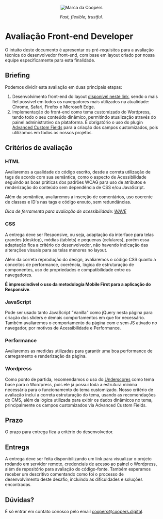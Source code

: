 <p align="center">
  <img src="https://coopers.pro/assets/img/coopers-brand.png" alt="Marca da Coopers" />
</p>

<p align="center">
  <em>Fast, flexible, trustful.</em>
</p>

# Avaliação Front-end Developer

O intuito deste documento é apresentar os pré-requisitos para a avaliação técnica do desenvolvedor front-end, com base em layout criado por nossa equipe especificamente para esta finalidade.

## Briefing

Podemos dividir esta avaliação em duas principais etapas:

1. Desenvolvimento front-end do layout [disponível neste link](https://www.figma.com/file/o0u8SSXuTNpaYEU78rCo5u/Coopers---Site-para-teste-Front-End?node-id=3299%3A330), sendo o mais fiel possível em todos os navegadores mais utilizados na atualidade: Chrome, Safari, Firefox e Microsoft Edge.
2. Implementação do front-end como tema customizado do Wordpress, tendo todo o seu conteúdo dinâmico, permitindo atualização através do painel administrativo da plataforma. É obrigatório o uso do plugin [Advanced Custom Fields](https://advancedcustomfields.com/) para a criação dos campos customizados, pois utilizamos em todos os nossos projetos.

## Critérios de avaliação

### HTML

Avaliaremos a qualidade do código escrito, desde a correta utilização de tags de acordo com sua semântica, como o aspecto de Acessibilidade seguindo as boas práticas dos padrões WCAG para uso de atributos e renderização do conteúdo sem dependência de CSS e/ou JavaScript.

Além da semântica, avaliaremos a inserção de comentários, uso coerente de classes e ID's nas tags e código enxuto, sem redundâncias.

*Dica de ferramenta para avaliação de acessibilidade: [WAVE](https://wave.webaim.org/)*

### CSS

A entrega deve ser Responsive, ou seja, adaptação da interface para telas grandes (desktop), médias (tablets) e pequenas (celulares), porém essa adaptação fica a critério do desenvolvedor, não havendo indicação das alterações visuais para as telas menores no layout.

Além da correta reprodução do design, avaliaremos o código CSS quanto a conceitos de performance, coerência, lógica de estruturação de componentes, uso de propriedades e compatibilidade entre os navegadores.

**É imprescindível o uso da metodologia Mobile First para a aplicação do Responsive**.

### JavaScript

Pode ser usado tanto JavaScript "Vanilla" como jQuery nesta página para criação dos sliders e demais comportamentos em que for necessário. Também avaliaremos o comportamento da página com e sem JS ativado no navegador, por motivos de Acessibilidade e Performance.

### Performance

Avaliaremos as medidas utilizadas para garantir uma boa performance de carregamento e renderização da página.

### Wordpress

Como ponto de partida, recomendamos o uso do [Underscores](https://underscores.me/) como tema base para o Wordpress, pois ele já possui toda a estrutura mínima necessária para o funcionamento do tema customizado.
Nosso critério de avaliação inclui a correta estruturação do tema, usando as recomendações do CMS, além da lógica utilizada para exibir os dados dinâmicos no tema, principalmente os campos customizados via Advanced Custom Fields.

## Prazo

O prazo para entrega fica a critério do desenvolvedor.

## Entrega

A entrega deve ser feita disponibilizando um link para visualizar o projeto rodando em servidor remoto, credenciais de acesso ao painel o Wordpress, além de repositório para avaliação do código-fonte.
Também esperamos receber um descritivo comentando como foi o processo de desenvolvimento deste desafio, incluindo as dificuldades e soluções encontradas.

## Dúvidas?

É só entrar em contato conosco pelo email coopers@coopers.digital.
